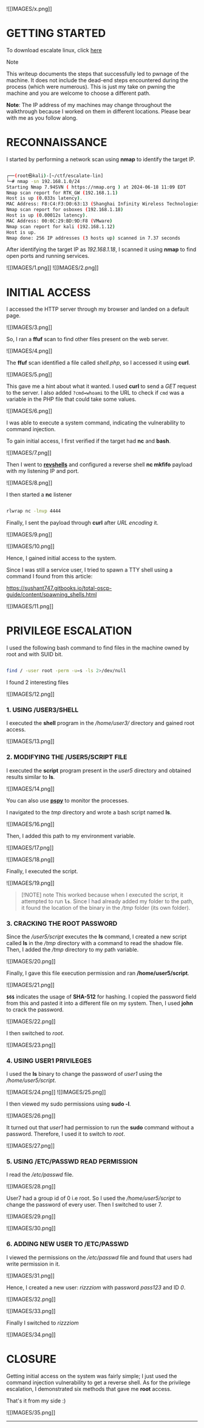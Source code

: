 ![[IMAGES/x.png]]
# GETTING STARTED

To download escalate linux, click [here](https://www.vulnhub.com/entry/escalate_linux-1,323/)

> [!NOTE] 
> This writeup documents the steps that successfully led to pwnage of the machine. It does not include the dead-end steps encountered during the process (which were numerous). This is just my take on pwning the machine and you are welcome to choose a different path.

**Note**: The IP address of my machines may change throughout the walkthrough because I worked on them in different locations. Please bear with me as you follow along.
# RECONNAISSANCE

I started by performing a network scan using **nmap** to identify the target IP.

```bash

┌──(root㉿kali)-[~/ctf/escalate-lin]
└─# nmap -sn 192.168.1.0/24                  
Starting Nmap 7.94SVN ( https://nmap.org ) at 2024-06-18 11:09 EDT
Nmap scan report for RTK_GW (192.168.1.1)
Host is up (0.033s latency).
MAC Address: F8:C4:F3:D0:63:13 (Shanghai Infinity Wireless Technologies)
Nmap scan report for osboxes (192.168.1.18)
Host is up (0.00012s latency).
MAC Address: 00:0C:29:BD:9D:F8 (VMware)
Nmap scan report for kali (192.168.1.12)
Host is up.
Nmap done: 256 IP addresses (3 hosts up) scanned in 7.37 seconds
```

After identifying the target IP as *192.168.1.18*, I scanned it using **nmap** to find open ports and running services.

![[IMAGES/1.png]]
![[IMAGES/2.png]]

# INITIAL ACCESS

I accessed the HTTP server through my browser and landed on a default page.

![[IMAGES/3.png]]

So, I ran a **ffuf** scan to find other files present on the web server.

![[IMAGES/4.png]]

The **ffuf** scan identified a file called *shell.php*, so I accessed it using **curl**.

![[IMAGES/5.png]]

This gave me a hint about what it wanted. I used **curl** to send a _GET_ request to the server. I also added `?cmd=whoami` to the URL to check if `cmd` was a variable in the PHP file that could take some values.

![[IMAGES/6.png]]

I was able to execute a system command, indicating the vulnerability to command injection.

To gain initial access, I first verified if the target had **nc** and **bash**.

![[IMAGES/7.png]]

Then I went to **[revshells](https://www.revshells.com/)** and configured a reverse shell **nc mkfifo** payload with my listening IP and port.

![[IMAGES/8.png]]

I then started a **nc** listener

```bash

rlwrap nc -lnvp 4444
```

Finally, I sent the payload through **curl** after *URL encoding* it.

![[IMAGES/9.png]]

![[IMAGES/10.png]]

Hence, I gained initial access to the system.

Since I was still a service user, I tried to spawn a TTY shell using a command I found from this article:

https://sushant747.gitbooks.io/total-oscp-guide/content/spawning_shells.html

![[IMAGES/11.png]]

# PRIVILEGE ESCALATION

I used the following bash command to find files in the machine owned by root and with SUID bit.

```bash

find / -user root -perm -u=s -ls 2>/dev/null
```

I found 2 interesting files

![[IMAGES/12.png]]

### 1. USING /USER3/SHELL

I executed the **shell** program in the */home/user3/* directory and gained root access.

![[IMAGES/13.png]]

### 2. MODIFYING THE /USER5/SCRIPT FILE

I executed the **script** program present in the *user5* directory and obtained results similar to **ls**.

![[IMAGES/14.png]]

You can also use **[pspy](https://github.com/DominicBreuker/pspy)** to monitor the processes.

I navigated to the *tmp* directory and wrote a bash script named **ls**.

![[IMAGES/16.png]]

Then, I added this path to my environment variable.

![[IMAGES/17.png]]

![[IMAGES/18.png]]

Finally, I executed the script.

![[IMAGES/19.png]]


> [!NOTE] note
> This worked because when I executed the script, it attempted to run **`ls`**. Since I had already added my folder to the path, it found the location of the binary in the */tmp* folder (its own folder).

### 3. CRACKING THE ROOT PASSWORD

Since the */user5/script* executes the **ls** command, I created a new script called **ls** in the */tmp* directory with a command to read the shadow file. Then, I added the */tmp* directory to my path variable.

![[IMAGES/20.png]]

Finally, I gave this file execution permission and ran **/home/user5/script**.

![[IMAGES/21.png]]

**`$6$`** indicates the usage of **SHA-512** for hashing. I copied the password field from this and pasted it into a different file on my system. Then, I used **john** to crack the password.

![[IMAGES/22.png]]

I then switched to *root*.

![[IMAGES/23.png]]

### 4. USING USER1 PRIVILEGES

I used the **ls** binary to change the password of *user1* using the */home/user5/script*.

![[IMAGES/24.png]]
![[IMAGES/25.png]]

I then viewed my sudo permissions using **sudo -l**.

![[IMAGES/26.png]]

It turned out that *user1* had permission to run the **sudo** command without a password. Therefore, I used it to switch to *root*.

![[IMAGES/27.png]]

### 5. USING /ETC/PASSWD READ PERMISSION

I read the */etc/passwd* file.

![[IMAGES/28.png]]

User7 had a group id of 0 i.e root. So I used the */home/user5/script* to change the password of every user. Then I switched to user 7.

![[IMAGES/29.png]]

![[IMAGES/30.png]]

### 6. ADDING NEW USER TO /ETC/PASSWD

I viewed the permissions on the */etc/passwd* file and found that users had write permission in it.

![[IMAGES/31.png]]

Hence, I created a new user: *rizzziom* with password *pass123* and ID *0*.

![[IMAGES/32.png]]

![[IMAGES/33.png]]

 Finally I switched to *rizzziom*

![[IMAGES/34.png]]

# CLOSURE

Getting initial access on the system was fairly simple; I just used the command injection vulnerability to get a reverse shell. As for the privilege escalation, I demonstrated six methods that gave me **root** access.

That's it from my side :)

![[IMAGES/35.png]]

------------------------------------------------------------------------------------